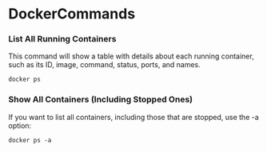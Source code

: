 # DockerCommands

### List All Running Containers

This command will show a table with details about each running container, such as its ID, image, command, status, ports, and names.

`docker ps`

### Show All Containers (Including Stopped Ones)
If you want to list all containers, including those that are stopped, use the -a option:

`docker ps -a`
